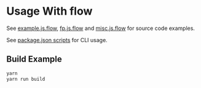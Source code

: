 # Usage With flow

See [example.js.flow](./example.js.flow), [fp.js.flow](./fp.js.flow) and [misc.js.flow](./misc.js.flow) for source code examples.

See [package.json scripts](./package.json) for CLI usage.

## Build Example

```sh
yarn
yarn run build
```
